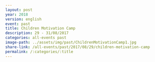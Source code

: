 ```yaml
---
layout: post
year: 2018
version: english
event: past
title: Children Motivation Camp
description: 29 - 31/08/2017
categories: all-events past
image-path: ../assets/img/past/ChildrenMotivationCamp1.jpg
share-link: /all-events/past/2017/08/29/children-motivation-camp
permalink: /:categories/:title
---
```


